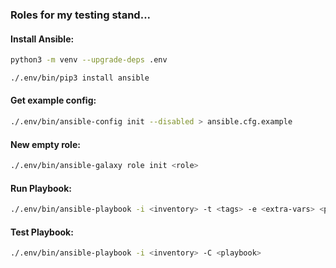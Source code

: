 ### Roles for my testing stand...

#### Install Ansible:
```bash
python3 -m venv --upgrade-deps .env
```
```bash
./.env/bin/pip3 install ansible
```

#### Get example config:
```bash
./.env/bin/ansible-config init --disabled > ansible.cfg.example
```

#### New empty role:
```bash
./.env/bin/ansible-galaxy role init <role>
```

#### Run Playbook:
```bash
./.env/bin/ansible-playbook -i <inventory> -t <tags> -e <extra-vars> <playbook>
```

#### Test Playbook:
```bash
./.env/bin/ansible-playbook -i <inventory> -C <playbook>
```
